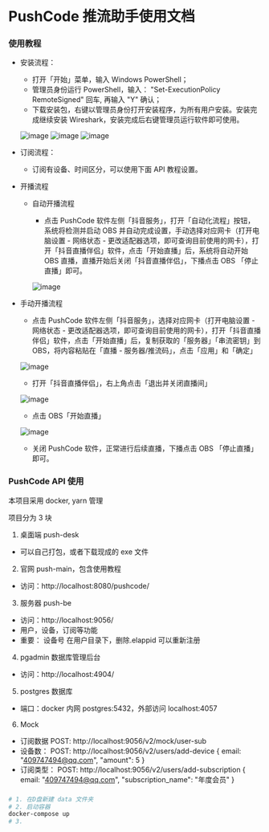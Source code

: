 # PushCode 推流助手使用文档

### 使用教程

- 安装流程：

  - 打开「开始」菜单，输入 Windows PowerShell；
  - 管理员身份运行 PowerShell，输入： "Set-ExecutionPolicy RemoteSigned" 回车, 再输入 "Y" 确认；
  - 下载安装包，右键以管理员身份打开安装程序，为所有用户安装。安装完成继续安装 Wireshark，安装完成后右键管理员运行软件即可使用。

  ![image](fe/main/src/assets/pushcode/协议.png)
  ![image](fe/main/src/assets/pushcode/为所有用户安装.png)
  ![image](fe/main/src/assets/pushcode/安装向导.png)

- 订阅流程：

  - 订阅有设备、时间区分，可以使用下面 API 教程设置。

- 开播流程

  - 自动开播流程

    - 点击 PushCode 软件左侧「抖音服务」，打开「自动化流程」按钮，系统将检测并启动
      OBS 并自动完成设置，手动选择对应网卡（打开电脑设置 - 网络状态 - 更改适配器选项，即可查询目前使用的网卡），打开「抖音直播伴侣」软件，点击「开始直播」后，系统将自动开始
      OBS 直播，直播开始后关闭「抖音直播伴侣」，下播点击 OBS 「停止直播」即可。

    ![image](fe/main/src/assets/pushcode/自动化.png)

- 手动开播流程

  - 点击 PushCode 软件左侧「抖音服务」，选择对应网卡（打开电脑设置 - 网络状态 - 更改适配器选项，即可查询目前使用的网卡），打开「抖音直播伴侣」软件，点击「开始直播」后，复制获取的「服务器」「串流密钥」到 OBS，将内容粘贴在「直播 - 服务器/推流码」，点击「应用」和「确定」

  ![image](fe/main/src/assets/pushcode/OBS服务器.png)

  - 打开「抖音直播伴侣」，右上角点击「退出并关闭直播间」

  ![image](fe/main/src/assets/pushcode/直播伴侣.png)

  - 点击 OBS「开始直播」

  ![image](fe/main/src/assets/pushcode/开始直播.png)

  - 关闭 PushCode 软件，正常进行后续直播，下播点击 OBS 「停止直播」即可。

### PushCode API 使用

本项目采用 docker, yarn 管理

项目分为 3 块

1. 桌面端 push-desk

- 可以自己打包，或者下载现成的 exe 文件

2. 官网 push-main，包含使用教程

- 访问：http://localhost:8080/pushcode/

3. 服务器 push-be

- 访问：http://localhost:9056/
- 用户，设备，订阅等功能
- 重要： 设备号 在用户目录下，删除.elappid 可以重新注册

4. pgadmin 数据库管理后台

- 访问：http://localhost:4904/

5. postgres 数据库

- 端口：docker 内网 postgres:5432，外部访问 localhost:4057

6. Mock

- 订阅数据 POST: http://localhost:9056/v2/mock/user-sub
- 设备数：
  POST: http://localhost:9056/v2/users/add-device
  { email: "409747494@qq.com", "amount": 5 }
- 订阅类型： POST: http://localhost:9056/v2/users/add-subscription
  { email: "409747494@qq.com", "subscription_name": "年度会员" }

###

```bash
# 1. 在D盘新建 data 文件夹
# 2. 启动容器
docker-compose up
# 3.
```
